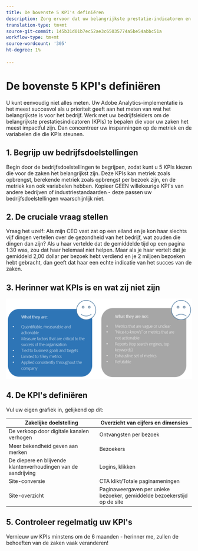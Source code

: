 ```yaml
---
title: De bovenste 5 KPI's definiëren
description: Zorg ervoor dat uw belangrijkste prestatie-indicatoren en de bijbehorende maatstaven en dimensies nauw aansluiten bij uw bedrijfsbehoeften.
translation-type: tm+mt
source-git-commit: 145b31d01b7ec52ae3c65035774a5be54abbc51a
workflow-type: tm+mt
source-wordcount: '305'
ht-degree: 1%

---
```



# De bovenste 5 KPI&#39;s definiëren

U kunt eenvoudig niet alles meten. Uw Adobe Analytics-implementatie is het meest succesvol als u prioriteit geeft aan het meten van wat het belangrijkste is voor het bedrijf. Werk met uw bedrijfsleiders om de belangrijkste prestatiesindicatoren (KPIs) te bepalen die voor uw zaken het meest impactful zijn. Dan concentreer uw inspanningen op de metriek en de variabelen die die KPIs steunen.

## 1. Begrijp uw bedrijfsdoelstellingen

Begin door de bedrijfsdoelstellingen te begrijpen, zodat kunt u 5 KPIs kiezen die voor de zaken het belangrijkst zijn. Deze KPIs kan metriek zoals opbrengst, berekende metriek zoals opbrengst per bezoek zijn, en de metriek kan ook variabelen hebben. Kopieer GEEN willekeurige KPI&#39;s van andere bedrijven of industriestandaarden - deze passen uw bedrijfsdoelstellingen waarschijnlijk niet.

## 2. De cruciale vraag stellen

Vraag het uzelf: Als mijn CEO vast zat op een eiland en je kon haar slechts vijf dingen vertellen over de gezondheid van het bedrijf, wat zouden die dingen dan zijn? Als u haar vertelde dat de gemiddelde tijd op een pagina 1:30 was, zou dat haar helemaal niet helpen. Maar als je haar vertelt dat je gemiddeld 2,00 dollar per bezoek hebt verdiend en je 2 miljoen bezoeken hebt gebracht, dan geeft dat haar een echte indicatie van het succes van de zaken.

## 3. Herinner wat KPIs is en wat zij niet zijn

![](assets/kpis.png)

## 4. De KPI&#39;s definiëren

Vul uw eigen grafiek in, gelijkend op dit:

| Zakelijke doelstelling | Overzicht van cijfers en dimensies |
| --- | --- |
| De verkoop door digitale kanalen verhogen | Ontvangsten per bezoek |
| Meer bekendheid geven aan merken | Bezoekers |
| De diepere en blijvende klantenverhoudingen van de aandrijving | Logins, klikken |
| Site-conversie | CTA klikt/Totale paginameningen |
| Site-overzicht | Paginaweergaven per unieke bezoeker, gemiddelde bezoekerstijd op de site |

## 5. Controleer regelmatig uw KPI&#39;s

Vernieuw uw KPIs minstens om de 6 maanden - herinner me, zullen de behoeften van de zaken vaak veranderen!